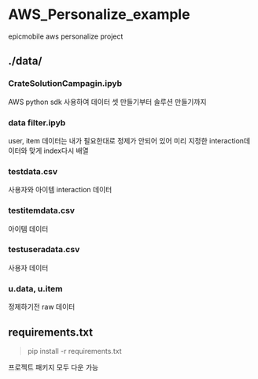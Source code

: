 # AWS_Personalize_example
epicmobile aws personalize project

## ./data/
### CrateSolutionCampagin.ipyb
AWS python sdk 사용하여 데이터 셋 만들기부터 솔루션 만들기까지

### data filter.ipyb
user, item 데이터는 내가 필요한대로 정제가 안되어 있어 미리 지정한 interaction데이터와 맞게 index다시 배열

### testdata.csv
사용자와 아이템 interaction 데이터

### testitemdata.csv
아이템 데이터

### testuseradata.csv
사용자 데이터

### u.data, u.item
정제하기전 raw 데이터

## requirements.txt
> pip install -r requirements.txt

프로젝트 패키지 모두 다운 가능
